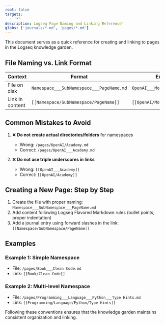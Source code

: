 ```yaml
---
root: false
targets:
  - '*'
description: Logseq Page Naming and Linking Reference'
globs: ['journals/*.md', 'pages/*.md']
---
```

This document serves as a quick reference for creating and linking to pages in the Logseq knowledge garden.

## File Naming vs. Link Format

| Context | Format | Example |
|---------|--------|---------|
| File on disk | `Namespace___SubNamespace___PageName.md` | `OpenAI___Model___GPT___4.md` |
| Link in content | `[[Namespace/SubNamespace/PageName]]` | `[[OpenAI/Model/GPT/4]]` |

## Common Mistakes to Avoid

1. ❌ **Do not create actual directories/folders** for namespaces
   - Wrong: `/pages/OpenAI/Academy.md`
   - Correct: `/pages/OpenAI___Academy.md`

2. ❌ **Do not use triple underscores in links**
   - Wrong: `[[OpenAI___Academy]]`
   - Correct: `[[OpenAI/Academy]]`

## Creating a New Page: Step by Step

1. Create the file with proper naming: `Namespace___SubNamespace___PageName.md`
2. Add content following Logseq Flavored Markdown rules (bullet points, proper indentation)
3. Add a journal entry using forward slashes in the link: `[[Namespace/SubNamespace/PageName]]`

## Examples

### Example 1: Simple Namespace

- File: `/pages/Book___Clean Code.md`
- Link: `[[Book/Clean Code]]`

### Example 2: Multi-level Namespace

- File: `/pages/Programming___Language___Python___Type Hints.md`
- Link: `[[Programming/Language/Python/Type Hints]]`

Following these conventions ensures that the knowledge garden maintains consistent organization and linking.